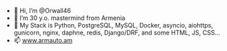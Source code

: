 - 👋 Hi, I’m @Orwall46
- 👀 I’m 30 y.o. mastermind from Armenia
- 🌱 My Stack is Python, PostgreSQL, MySQL, Docker, asyncio, aiohttps,
      gunicorn, nginx, daphne, redis, Django/DRF, 
      and some HTML, JS, CSS...
- 📫 www.armauto.am

<!---
Orwall46/Orwall46 is a ✨ special ✨ repository because its `README.md` (this file) appears on your GitHub profile.
You can click the Preview link to take a look at your changes.
--->
